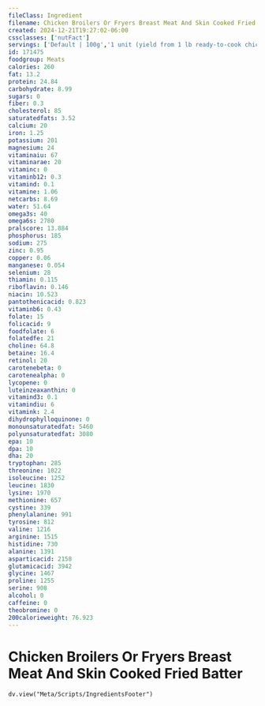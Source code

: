 ```yaml
---
fileClass: Ingredient
filename: Chicken Broilers Or Fryers Breast Meat And Skin Cooked Fried Batter
created: 2024-12-21T19:27:02-06:00
cssclasses: ['nutFact']
servings: ['Default | 100g','1 unit (yield from 1 lb ready-to-cook chicken) | 84','1/2 breast, bone removed | 140']
id: 171475
foodgroup: Meats
calories: 260
fat: 13.2
protein: 24.84
carbohydrate: 8.99
sugars: 0
fiber: 0.3
cholesterol: 85
saturatedfats: 3.52
calcium: 20
iron: 1.25
potassium: 201
magnesium: 24
vitaminaiu: 67
vitaminarae: 20
vitaminc: 0
vitaminb12: 0.3
vitamind: 0.1
vitamine: 1.06
netcarbs: 8.69
water: 51.64
omega3s: 40
omega6s: 2780
pralscore: 13.884
phosphorus: 185
sodium: 275
zinc: 0.95
copper: 0.06
manganese: 0.054
selenium: 28
thiamin: 0.115
riboflavin: 0.146
niacin: 10.523
pantothenicacid: 0.823
vitaminb6: 0.43
folate: 15
folicacid: 9
foodfolate: 6
folatedfe: 21
choline: 64.8
betaine: 16.4
retinol: 20
carotenebeta: 0
carotenealpha: 0
lycopene: 0
luteinzeaxanthin: 0
vitamind3: 0.1
vitamindiu: 6
vitamink: 2.4
dihydrophylloquinone: 0
monounsaturatedfat: 5460
polyunsaturatedfat: 3080
epa: 10
dpa: 10
dha: 20
tryptophan: 285
threonine: 1022
isoleucine: 1252
leucine: 1830
lysine: 1970
methionine: 657
cystine: 339
phenylalanine: 991
tyrosine: 812
valine: 1216
arginine: 1515
histidine: 730
alanine: 1391
asparticacid: 2158
glutamicacid: 3942
glycine: 1467
proline: 1255
serine: 908
alcohol: 0
caffeine: 0
theobromine: 0
200calorieweight: 76.923
---
```


# Chicken Broilers Or Fryers Breast Meat And Skin Cooked Fried Batter

```dataviewjs
dv.view("Meta/Scripts/IngredientsFooter")
```